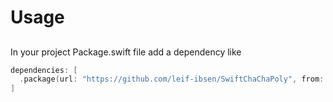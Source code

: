 # Usage

## 

In your project Package.swift file add a dependency like
```swift
dependencies: [
  .package(url: "https://github.com/leif-ibsen/SwiftChaChaPoly", from: "2.1.0"),
]
```
